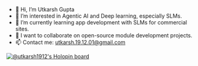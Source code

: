 - 👋 Hi, I’m Utkarsh Gupta
- 👀 I’m interested in Agentic AI and Deep learning, especially SLMs.
- 🌱 I’m currently learning app development with SLMs for commercial sites.
- 💞️ I want to collaborate on open-source module development projects.
- 📫 Contact me: utkarsh.19.12.01@gmail.com

[![@utkarsh1912's Holopin board](https://holopin.me/utkarsh1912)](https://holopin.io/@utkarsh1912)
<!---
utkarsh-1912/utkarsh-1912 is a ✨ special ✨ repository because its `README.md` (this file) appears on your GitHub profile.
You can click the Preview link to take a look at your changes.
--->
<!-- ![LeetCode Stats](https://leetcard.jacoblin.cool/user7883p?theme=light&font=Anybody&ext=contest) -->
